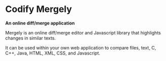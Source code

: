 # Codify Mergely
**An online diff/merge application**

Mergely is an online diff/merge editor and Javascript library that highlights changes in similar texts.

It can be used within your own web application to compare files, text, C, C++, Java, HTML, XML, CSS, and Javascript.
